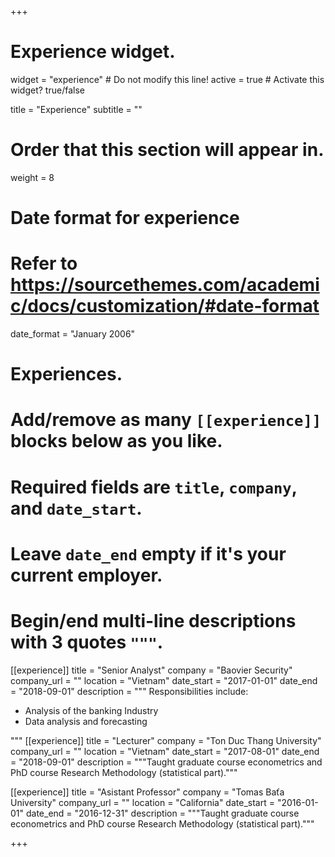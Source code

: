+++
# Experience widget.
widget = "experience"  # Do not modify this line!
active = true  # Activate this widget? true/false

title = "Experience"
subtitle = ""

# Order that this section will appear in.
weight = 8

# Date format for experience
#   Refer to https://sourcethemes.com/academic/docs/customization/#date-format
date_format = "January 2006"

# Experiences.
#   Add/remove as many `[[experience]]` blocks below as you like.
#   Required fields are `title`, `company`, and `date_start`.
#   Leave `date_end` empty if it's your current employer.
#   Begin/end multi-line descriptions with 3 quotes `"""`.
[[experience]]
  title = "Senior Analyst"
  company = "Baovier Security"
  company_url = ""
  location = "Vietnam"
  date_start = "2017-01-01"
  date_end = "2018-09-01"
  description = """
  Responsibilities include:
  
  * Analysis of the banking Industry
  * Data analysis and forecasting

  """
[[experience]]
  title = "Lecturer"
  company = "Ton Duc Thang University"
  company_url = ""
  location = "Vietnam"
  date_start = "2017-08-01"
  date_end = "2018-09-01"
  description = """Taught graduate course econometrics and PhD course Research Methodology (statistical part)."""
  
  
[[experience]]
  title = "Asistant Professor"
  company = "Tomas Baťa University"
  company_url = ""
  location = "California"
  date_start = "2016-01-01"
  date_end = "2016-12-31"
  description = """Taught graduate course econometrics and PhD course Research Methodology (statistical part)."""

+++
